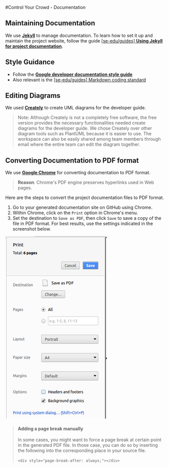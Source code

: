 #Control Your Crowd - Documentation

## Maintaining Documentation
We use [**Jekyll**](https://jekyllrb.com/) to manage documentation. 
To learn how to set it up and maintain the project website, follow the guide 
[[se-edu/guides] **Using Jekyll for project documentation**](https://se-education.org/guides/tutorials/jekyll.html).

## Style Guidance
* Follow the [**Google developer documentation style guide**](https://developers.google.com/style)
* Also relevant is the [[se-edu/guides] Markdown coding standard](https://se-education.org/guides/conventions/markdown.html)

## Editing Diagrams
We used [**Creately**](https://creately.com/) to create UML diagrams for the developer guide.
> Note: Although Creately is not a completely free software, the free version provides the necessary functionalities needed
> create diagrams for the developer guide. We chose Creately over other diagram tools such as PlantUML because 
> it is easier to use. The workspace can also be easily shared among team members through email where the entire team
> can edit the diagram together.

## Converting Documentation to PDF format
We use [**Google Chrome**](https://www.google.com/chrome/) for converting documentation to PDF format.
> **Reason**: Chrome's PDF engine preserves hyperlinks used in Web pages.

Here are the steps to convert the project documentation files to PDF format.
1. Go to your generated documentation site on GitHub using Chrome.
2. Within Chrome, click on the `Print` option in Chrome's menu.
3. Set the destination to `Save as PDF`, then click `Save` to save a copy of the file in PDF format.
For best results, use the settings indicated in the screenshot below.

![img.png](images/chrome_save_as_pdf.png)

> #### Adding a page break manually
> In some cases, you might want to force a page break at certain point in the generated PDF file.
> In those case, you can do so by inserting the following into the corresponding place in your source file.
> 
> `<div style="page-break-after: always;"></div>`
